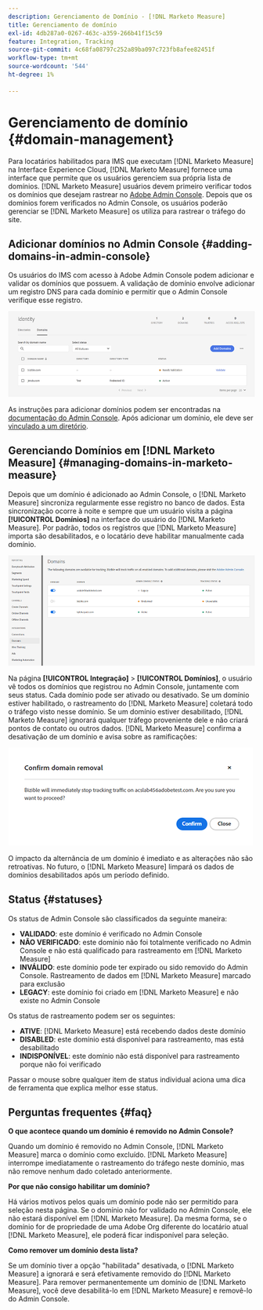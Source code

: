 ```yaml
---
description: Gerenciamento de Domínio - [!DNL Marketo Measure]
title: Gerenciamento de domínio
exl-id: 4db287a0-0267-463c-a359-266b41f15c59
feature: Integration, Tracking
source-git-commit: 4c68fa08797c252a89ba097c723fb8afee82451f
workflow-type: tm+mt
source-wordcount: '544'
ht-degree: 1%

---
```


# Gerenciamento de domínio {#domain-management}

Para locatários habilitados para IMS que executam [!DNL Marketo Measure] na Interface Experience Cloud, [!DNL Marketo Measure] fornece uma interface que permite que os usuários gerenciem sua própria lista de domínios. [!DNL Marketo Measure] usuários devem primeiro verificar todos os domínios que desejam rastrear no [Adobe Admin Console](https://adminconsole.adobe.com/). Depois que os domínios forem verificados no Admin Console, os usuários poderão gerenciar se [!DNL Marketo Measure] os utiliza para rastrear o tráfego do site.

## Adicionar domínios no Admin Console {#adding-domains-in-admin-console}

Os usuários do IMS com acesso à Adobe Admin Console podem adicionar e validar os domínios que possuem. A validação de domínio envolve adicionar um registro DNS para cada domínio e permitir que o Admin Console verifique esse registro.

![](assets/domain-management-1.png)

As instruções para adicionar domínios podem ser encontradas na [documentação do Admin Console](https://helpx.adobe.com/enterprise/using/add-domains-directories.html). Após adicionar um domínio, ele deve ser [vinculado a um diretório](https://helpx.adobe.com/enterprise/using/add-domains-directories.html#link-domains-to-directoies).

## Gerenciando Domínios em [!DNL Marketo Measure] {#managing-domains-in-marketo-measure}

Depois que um domínio é adicionado ao Admin Console, o [!DNL Marketo Measure] sincroniza regularmente esse registro no banco de dados. Esta sincronização ocorre à noite e sempre que um usuário visita a página **[!UICONTROL Domínios]** na interface do usuário do [!DNL Marketo Measure]. Por padrão, todos os registros que [!DNL Marketo Measure] importa são desabilitados, e o locatário deve habilitar manualmente cada domínio.

![](assets/domain-management-2.png)

Na página **[!UICONTROL Integração]** > **[!UICONTROL Domínios]**, o usuário vê todos os domínios que registrou no Admin Console, juntamente com seus status. Cada domínio pode ser ativado ou desativado. Se um domínio estiver habilitado, o rastreamento do [!DNL Marketo Measure] coletará todo o tráfego visto nesse domínio. Se um domínio estiver desabilitado, [!DNL Marketo Measure] ignorará qualquer tráfego proveniente dele e não criará pontos de contato ou outros dados. [!DNL Marketo Measure] confirma a desativação de um domínio e avisa sobre as ramificações:

![](assets/domain-management-3.png)

O impacto da alternância de um domínio é imediato e as alterações não são retroativas. No futuro, o [!DNL Marketo Measure] limpará os dados de domínios desabilitados após um período definido.

## Status {#statuses}

Os status de Admin Console são classificados da seguinte maneira:

* **VALIDADO**: este domínio é verificado no Admin Console
* **NÃO VERIFICADO**: este domínio não foi totalmente verificado no Admin Console e não está qualificado para rastreamento em [!DNL Marketo Measure]
* **INVÁLIDO**: este domínio pode ter expirado ou sido removido do Admin Console. Rastreamento de dados em [!DNL Marketo Measure] marcado para exclusão
* **LEGACY**: este domínio foi criado em [!DNL Marketo Measure] e não existe no Admin Console

Os status de rastreamento podem ser os seguintes:

* **ATIVE**: [!DNL Marketo Measure] está recebendo dados deste domínio
* **DISABLED**: este domínio está disponível para rastreamento, mas está desabilitado
* **INDISPONÍVEL**: este domínio não está disponível para rastreamento porque não foi verificado

Passar o mouse sobre qualquer item de status individual aciona uma dica de ferramenta que explica melhor esse status.

## Perguntas frequentes {#faq}

**O que acontece quando um domínio é removido no Admin Console?**

Quando um domínio é removido no Admin Console, [!DNL Marketo Measure] marca o domínio como excluído. [!DNL Marketo Measure] interrompe imediatamente o rastreamento do tráfego neste domínio, mas não remove nenhum dado coletado anteriormente.

**Por que não consigo habilitar um domínio?**

Há vários motivos pelos quais um domínio pode não ser permitido para seleção nesta página. Se o domínio não for validado no Admin Console, ele não estará disponível em [!DNL Marketo Measure]. Da mesma forma, se o domínio for de propriedade de uma Adobe Org diferente do locatário atual [!DNL Marketo Measure], ele poderá ficar indisponível para seleção.

**Como remover um domínio desta lista?**

Se um domínio tiver a opção &quot;habilitada&quot; desativada, o [!DNL Marketo Measure] a ignorará e será efetivamente removido do [!DNL Marketo Measure]. Para remover permanentemente um domínio de [!DNL Marketo Measure], você deve desabilitá-lo em [!DNL Marketo Measure] e removê-lo do Admin Console.
